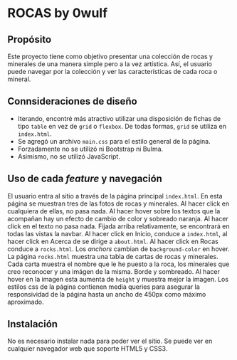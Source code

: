 # ROCAS by 0wulf
## Propósito
Este proyecto tiene como objetivo presentar una colección de rocas y minerales de una manera simple pero a la vez artística. Así, el usuario puede navegar por la colección y ver las características de cada roca o mineral.
## Connsideraciones de diseño
- Iterando, encontré más atractivo utilizar una disposición de fichas de tipo `table` en vez de `grid` o `flexbox`. De todas formas, `grid` se utiliza en `index.html`.
- Se agregó un archivo `main.css` para el estilo general de la página.
- Forzadamente no se utilizó ni Bootstrap ni Bulma.
- Asimismo, no se utilizó JavaScript.
## Uso de cada _feature_ y navegación
El usuario entra al sitio a través de la página principal `index.html`. En esta página se muestran tres de las fotos de rocas y minerales. Al hacer click en cualquiera de ellas, no pasa nada. Al hacer hover sobre los textos que la acompañan hay un efecto de cambio de color y sobreado naranja. Al hacer click en el texto no pasa nada. Fijada arriba relativamente, se encontrará en todas las vistas la navbar. Al hacer click en Inicio, conduce a `index.html`, al hacer click en Acerca de se dirige a `about.html`. Al hacer click en Rocas conduce a `rocks.html`. Los _anchors_ cambian de `background-color` en hover. La página `rocks.html` muestra una tabla de cartas de rocas y minerales. Cada carta muestra el nombre que le he puesto a la roca, los minerales que creo reconocer y una imágen de la misma. Borde y sombreado. Al hacer hover en la imagen esta aumenta de `height` y muestra mejor la imagen. Los estilos css de la página contienen media queries para asegurar la responsividad de la página hasta un ancho de 450px como máximo aproximado.

## Instalación
No es necesario instalar nada para poder ver el sitio. Se puede ver en cualquier navegador web que soporte HTML5 y CSS3.
